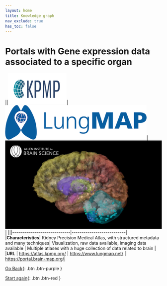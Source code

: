 ```yaml
---
layout: home
title: Knowledge graph
nav_exclude: true
has_toc: false
---
```

# Portals with Gene expression data associated to a specific organ

||![Kidney Precision Medical Project](../assets/kpmp.png)|![LungMap](../assets/lungmap.png)| ![Allen Brain Atlas](../assets/allen_brain_atlas.png) |
|||-----------------------------|---------------------------|
|**Characteristics**| Kidney Precision Medical Atlas, with structured metadata and many techniques| Visualization, raw data available, imaging data available | Multiple atlases with a huge collection of data related to brain |
|**URL** | https://atlas.kpmp.org/ | https://www.lungmap.net/ | https://portal.brain-map.org/|

[Go Back](3_human_mouse.html){: .btn .btn-purple }

[Start again](../index.html){: .btn .btn-red }